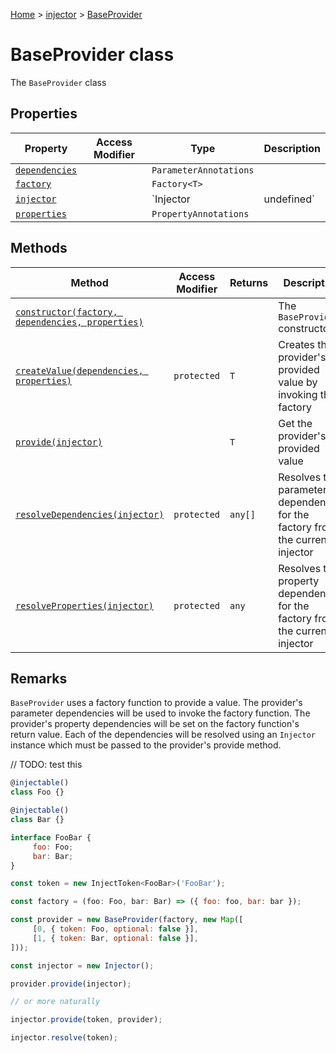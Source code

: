 [Home](./index) &gt; [injector](./injector.md) &gt; [BaseProvider](./injector.baseprovider.md)

# BaseProvider class

The `BaseProvider` class

## Properties

|  Property | Access Modifier | Type | Description |
|  --- | --- | --- | --- |
|  [`dependencies`](./injector.baseprovider.dependencies.md) |  | `ParameterAnnotations` |  |
|  [`factory`](./injector.baseprovider.factory.md) |  | `Factory<T>` |  |
|  [`injector`](./injector.baseprovider.injector.md) |  | `Injector | undefined` |  |
|  [`properties`](./injector.baseprovider.properties.md) |  | `PropertyAnnotations` |  |

## Methods

|  Method | Access Modifier | Returns | Description |
|  --- | --- | --- | --- |
|  [`constructor(factory, dependencies, properties)`](./injector.baseprovider.constructor.md) |  |  | The `BaseProvider` constructor |
|  [`createValue(dependencies, properties)`](./injector.baseprovider.createvalue.md) | `protected` | `T` | Creates the provider's provided value by invoking the factory |
|  [`provide(injector)`](./injector.baseprovider.provide.md) |  | `T` | Get the provider's provided value |
|  [`resolveDependencies(injector)`](./injector.baseprovider.resolvedependencies.md) | `protected` | `any[]` | Resolves the parameter dependencies for the factory from the current injector |
|  [`resolveProperties(injector)`](./injector.baseprovider.resolveproperties.md) | `protected` | `any` | Resolves the property dependencies for the factory from the current injector |

## Remarks

`BaseProvider` uses a factory function to provide a value. The provider's parameter dependencies will be used to invoke the factory function. The provider's property dependencies will be set on the factory function's return value. Each of the dependencies will be resolved using an `Injector` instance which must be passed to the provider's provide method.

// TODO: test this
```javascript
@injectable()
class Foo {}

@injectable()
class Bar {}

interface FooBar {
     foo: Foo;
     bar: Bar;
}

const token = new InjectToken<FooBar>('FooBar');

const factory = (foo: Foo, bar: Bar) => ({ foo: foo, bar: bar });

const provider = new BaseProvider(factory, new Map([
     [0, { token: Foo, optional: false }],
     [1, { token: Bar, optional: false }],
]));

const injector = new Injector();

provider.provide(injector);

// or more naturally

injector.provide(token, provider);

injector.resolve(token);

```

